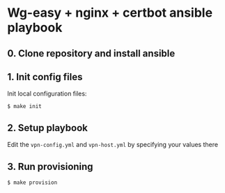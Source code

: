 # Wg-easy + nginx + certbot ansible playbook

## 0. Clone repository and install ansible

## 1. Init config files
Init local configuration files:
```shell
$ make init
```
## 2. Setup playbook
Edit the `vpn-config.yml` and `vpn-host.yml` by specifying your values there

## 3. Run provisioning
```shell
$ make provision
```